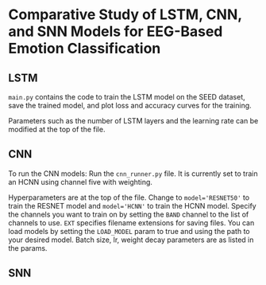 # Comparative Study of LSTM, CNN, and SNN Models for EEG-Based Emotion Classification

## LSTM
`main.py` contains the code to train the LSTM model on the SEED dataset, save the trained model, and plot loss and accuracy curves for the training.

Parameters such as the number of LSTM layers and the learning rate can be modified at the top of the file.

## CNN
To run the CNN models:
Run the `cnn_runner.py` file.
It is currently set to train an HCNN using channel five with weighting.

Hyperparameters are at the top of the file. Change to `model='RESNET50'` to train the RESNET model and `model='HCNN'` to train the HCNN model.
Specify the channels you want to train on by setting the `BAND` channel to the list of channels to use.
`EXT` specifies filename extensions for saving files.
You can load models by setting the `LOAD_MODEL` param to true and using the path to your desired model.
Batch size, lr, weight decay parameters are as listed in the params.

## SNN
